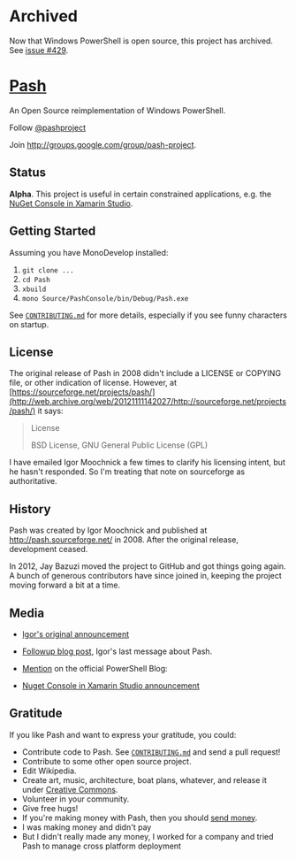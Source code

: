Archived
====
Now that Windows PowerShell is open source, this project has archived. See [issue #429](https://github.com/Pash-Project/Pash/issues/429).


[Pash](https://github.com/Pash-Project/Pash/)
====

An Open Source reimplementation of Windows PowerShell.  

Follow [@pashproject](http://twitter.com/pashproject)

Join http://groups.google.com/group/pash-project.

Status
------

**Alpha**. This project is useful in certain constrained applications, e.g. the [NuGet Console in Xamarin Studio](http://lastexitcode.com/blog/2014/06/22/NuGetPowerShellConsoleForXamarinStudio/).

Getting Started
---------------

<!-- Keep this in synch with CONTRIBUTING.md -->

Assuming you have MonoDevelop installed:

1. `git clone ...`
2. `cd Pash`
3. `xbuild`
4. `mono Source/PashConsole/bin/Debug/Pash.exe`

See [`CONTRIBUTING.md`](CONTRIBUTING.md) for more details, especially if you see funny characters on startup.

License
-------

The original release of Pash in 2008 didn't include a LICENSE or COPYING file, or other indication of license. However, at [https://sourceforge.net/projects/pash/](http://web.archive.org/web/20121111142027/http://sourceforge.net/projects/pash/) it says:

> License
>
> BSD License, GNU General Public License (GPL)

I have emailed Igor Moochnick a few times to clarify his licensing intent, but he hasn't responded. So I'm treating that note on sourceforge as authoritative.


History
-------

Pash was created by Igor Moochnick and published at http://pash.sourceforge.net/ in 2008. After the original release, development ceased.

In 2012, Jay Bazuzi moved the project to GitHub and got things going again. A bunch of generous contributors have since joined in, keeping the project moving forward a bit at a time.

Media
-----

- [Igor's original announcement](http://igorshare.wordpress.com/2008/04/06/pash-cross-platform-powershell-is-out-in-the-wild-announcement/)

- [Followup blog post](http://igorshare.wordpress.com/2008/04/08/more-on-pash-mono-and-codecamp-9/), Igor's last message about Pash.

- [Mention](http://blogs.msdn.com/b/powershell/archive/2008/04/08/powershell-on-linux-solaris-mac-etc.aspx) on the official PowerShell Blog: 

- [Nuget Console in Xamarin Studio announcement](http://lastexitcode.com/blog/2014/06/22/NuGetPowerShellConsoleForXamarinStudio/)

Gratitude
---------

If you like Pash and want to express your gratitude, you could:

- Contribute code to Pash. See [`CONTRIBUTING.md`](https://github.com/Pash-Project/Pash/blob/master/CONTRIBUTING.md) and send a pull request!
- Contribute to some other open source project.
- Edit Wikipedia.
- Create art, music, architecture, boat plans, whatever, and release it under [Creative Commons](http://creativecommons.org/licenses/by-sa/2.5/).
- Volunteer in your community.
- Give free hugs!
- If you're making money with Pash, then you should [send money](https://www.gittip.com/PashProject/).
- I was making money and didn't pay
- But I didn't really made any money, I worked for a company and tried Pash to manage cross platform deployment